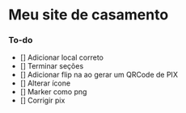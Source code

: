 # Meu site de casamento

### To-do

- [] Adicionar local correto
- [] Terminar seções
- [] Adicionar flip na ao gerar um QRCode de PIX
- [] Alterar ícone
- [] Marker como png
- [] Corrigir pix
